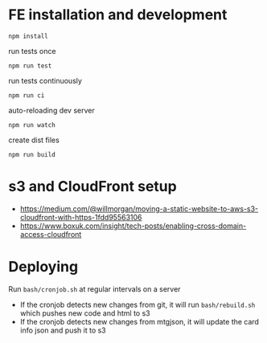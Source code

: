 # FE installation and development

```
npm install
```

run tests once
```
npm run test
```

run tests continuously
```
npm run ci
```

auto-reloading dev server
```
npm run watch
```

create dist files
```
npm run build
```

# s3 and CloudFront setup

- https://medium.com/@willmorgan/moving-a-static-website-to-aws-s3-cloudfront-with-https-1fdd95563106
- https://www.boxuk.com/insight/tech-posts/enabling-cross-domain-access-cloudfront

# Deploying

Run `bash/cronjob.sh` at regular intervals on a server

- If the cronjob detects new changes from git, it will run `bash/rebuild.sh` which pushes new code and html to s3
- If the cronjob detects new changes from mtgjson, it will update the card info json and push it to s3
